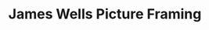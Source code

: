 ---
title: "James Wells Picture Framing"
url: /banstead/james-wells-picture-framing/
shop: frame
---